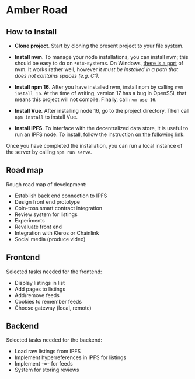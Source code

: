 # Amber Road
## How to Install
* **Clone project**. Start by cloning the present project to your file system.

* **Install nvm**. To manage your node installations, you can install nvm; this should be easy to do on `*nix`-systems. On Windows, [there is a port](https://github.com/nvm-sh/nvm) of nvm. It works rather well, however *it must be installed in a path that does not contains spaces (e.g. C:\)*. 

* **Install npm 16**. After you have installed nvm, install npm by calling `nvm install 16`. At the time of writing, version 17 has a bug in OpenSSL that means this project will not compile. Finally, call `nvm use 16`.

* **Install Vue**. After installing node 16, go to the project directory. Then call `npm install` to install Vue.

* **Install IPFS**. To interface with the decentralized data store, it is useful to run an IPFS node. To install, follow the instruction [on the following link](https://docs.ipfs.io/install/ipfs-desktop/).

Once you have completed the installation, you can run a local instance of the server by calling `npm run serve`.

## Road map
Rough road map of development:
* Establish back end connection to IPFS
* Design front end prototype
* Coin-toss smart contract integration
* Review system for listings
* Experiments
* Revaluate front end
* Integration with Kleros or Chainlink
* Social media (produce video)

## Frontend
Selected tasks needed for the frontend:
* Display listings in list
* Add pages to listings
* Add/remove feeds
* Cookies to remember feeds
* Choose gateway (local, remote)

## Backend
Selected tasks needed for the backend:
* Load raw listings from IPFS
* Implement hyperreferences in IPFS for listings
* Implement -=- for feeds
* System for storing reviews
